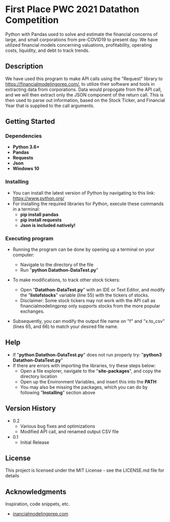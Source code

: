 # First Place PWC 2021 Datathon Competition

Python with Pandas used to solve and estimate the financial concerns of large, and small corporations from pre-COVID19 to present day. We have utilized financial models concerning valuations, profitability, operating costs, liquidity, and debt to track trends.

## Description

We have used this program to make API calls using the "Request" library to https://financialmodelingprep.com/, to utilize their software and tools in extracting data from corporations. Data would propogate from the API call, and we will then extract only the JSON component of the return call. This is then used to parse out information, based on the Stock Ticker, and Financial Year that is supplied to the call arguments. 

## Getting Started

### Dependencies

* **Python 3.6+**
* **Pandas**
* **Requests**
* **Json**
* **Windows 10**

### Installing

* You can install the latest version of Python by navigating to this link: https://www.python.org/
* For installing the required libraries for Python, execute these commands in a terminal:
    * **pip install pandas**
    * **pip install requests**
    * **Json is included natively!**

### Executing program

* Running the program can be done by opening up a terminal on your computer:
    * Navigate to the directory of the file
    * Run "**python Datathon-DataTest.py**"

* To make modifications, to track other stock tickers:
    * Open "**Datathon-DataTest.py**" with an IDE or Text Editor, and modify the "**listofstocks**" variable (line 55) with the tickers of stocks.
    * Disclaimer: Some stock tickers may not work with the API call as financialmodelingprep only supports stocks from the more popular exchanges.

* Subsequently, you can modify the output file name on "f" and "x.to_csv" (lines 65, and 66) to match your desired file name.

## Help

* If "**python Datathon-DataTest.py**" does not run properly try: "**python3 Datathon-DataTest.py**"
* If there are errors with importing the libraries, try these steps below:
    * Open a file explorer, navigate to the "**site-packages**", and copy the directory location
    * Open up the Environment Variables, and insert this into the **PATH**
    * You may also be missing the packages, which you can do by following "**Installing**" section above

## Version History

* 0.2
    * Various bug fixes and optimizations
    * Modified API call, and renamed output CSV file
* 0.1
    * Initial Release

## License

This project is licensed under the MIT License - see the LICENSE.md file for details

## Acknowledgments

Inspiration, code snippets, etc.
* [inancialmodelingprep.com](https://financialmodelingprep.com/)